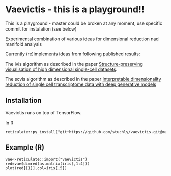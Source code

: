 # Vaevictis - this is a playground!!

This is a playground - master could be broken at any moment, use specific commit for instalation (see below)

Experimental combination of various ideas for dimensional reduction nad manifold analysis

Currently (re)implements ideas from following published results:

The ivis algorithm as described in the paper [Structure-preserving visualisation of high dimensional single-cell datasets](https://www.nature.com/articles/s41598-019-45301-0).


The scvis algorithm as described in the paper [Interpretable dimensionality reduction of single cell transcriptome data with deep generative models](https://www.nature.com/articles/s41467-018-04368-5)

## Installation

Vaevictis runs on top of TensorFlow. 

In R 
```
reticulate::py_install("git+https://github.com/stuchly/vaevictis.git@master",pip=TRUE)
```

## Example (R)
```
vae<-reticulate::import("vaevictis")
red=vae$dimred(as.matrix(iris[,1:4]))
plot(red[[1]],col=iris[,5])
```
